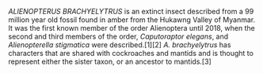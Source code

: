 _ALIENOPTERUS BRACHYELYTRUS_ is an extinct insect described from a 99 million year old fossil found in amber from the Hukawng Valley of Myanmar. It was the first known member of the order Alienoptera until 2018, when the second and third members of the order, _Caputoraptor elegans_, and _Alienopterella stigmatica_ were described.[1][2] _A. brachyelytrus_ has characters that are shared with cockroaches and mantids and is thought to represent either the sister taxon, or an ancestor to mantids.[3]
